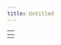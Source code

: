 ```yaml
---
title: Untitled
---
```


<table data-view="cards"><thead><tr><th></th></tr></thead><tbody><tr><td></td></tr></tbody></table>
